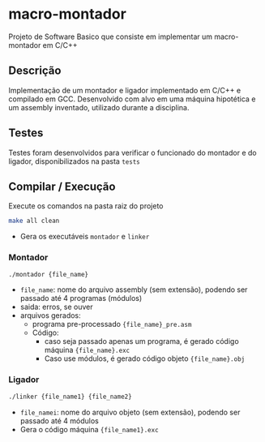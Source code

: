 # macro-montador
Projeto de Software Basico que consiste em implementar um macro-montador em C/C++

## Descrição
Implementação de um montador e ligador implementado em C/C++ e compilado em GCC. Desenvolvido com alvo em uma máquina hipotética e um assembly inventado, utilizado durante a disciplina.

## Testes
Testes foram desenvolvidos para verificar o funcionado do montador e do ligador, disponibilizados na pasta `tests`

## Compilar / Execução
Execute os comandos na pasta raiz do projeto

```sh
make all clean
```

- Gera os executáveis `montador` e `linker`

### Montador

```sh
./montador {file_name}
```

- `file_name`: nome do arquivo assembly (sem extensão), podendo ser passado até 4 programas (módulos)
- saida: erros, se ouver
- arquivos gerados: 
    - programa pre-processado `{file_name}_pre.asm`
    - Código:
        - caso seja passado apenas um programa, é gerado código máquina `{file_name}.exc`
        - Caso use módulos, é gerado código objeto `{file_name}.obj`

### Ligador

```sh
./linker {file_name1} {file_name2}
```

- `file_namei`: nome do arquivo objeto (sem extensão), podendo ser passado até 4 módulos
- Gera o código máquina `{file_name1}.exc`

